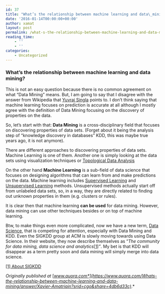 ```yaml
---
id: 37
title: "What’s the relationship between machine learning and data\_mining?"
date: '2016-01-14T00:00:00+00:00'
author: xamat
layout: post
permalink: /what-s-the-relationship-between-machine-learning-and-data-mining-8c8675966615/
reading_time:
    - ''
    - ''
categories:
    - Uncategorized
---
```


### What’s the relationship between machine learning and data mining?

This is not an easy question because there is no common agreement on what “Data Mining” means. But, I am going to say that I disagree with the answer from Wikipedia that [Yuvraj Singla](https://www.quora.com/profile/Yuvraj-Singla) points to. I don’t think saying that machine learning focuses on prediction is accurate at all although I mostly agree with the definition of Data Mining focusing on the discovery of properties on the data.

So, let’s start with that: **Data Mining** is a cross-disciplinary field that focuses on discovering properties of data sets. (Forget about it being the analysis step of “knowledge discovery in databases” KDD, this was maybe true years ago, it is not anymore).

There are different approaches to discovering properties of data sets. Machine Learning is one of them. Another one is simply looking at the data sets using visualization techniques or [Topological Data Analysis](https://www.quora.com/topic/Topological-Data-Analysis)

On the other hand **Machine Learning** is a sub-field of data science that focuses on designing algorithms that can learn from and make predictions on the data. Machine learning includes [Supervised Learning](https://www.quora.com/topic/Supervised-Learning) and [Unsupervised Learning](https://www.quora.com/topic/Unsupervised-Learning) methods. Unsupervised methods actually start off from unlabeled data sets, so, in a way, they are directly related to finding out unknown properties in them (e.g. clusters or rules).

It is clear then that machine learning **can be used** for data mining. However, data mining can use other techniques besides or on top of machine learning.

Btw, to make things even more complicated, now we have a new term, [Data Science,](https://www.quora.com/topic/Data-Science) that is competing for attention, especially with Data Mining and KDD. Even the SIGKDD group at ACM is slowly moving towards using Data Science. In their website, they now describe themselves as “*The community for data mining, data science and analytics*[\[1\]](https://www.quora.com/Whats-the-relationship-between-machine-learning-and-data-mining/answer/Xavier-Amatriain?srid=cgo&share=4db6d33c#flotS)*”*. My bet is that KDD will disappear as a term pretty soon and data mining will simply merge into data science.

[\[1\] ](https://www.quora.com/Whats-the-relationship-between-machine-learning-and-data-mining/answer/Xavier-Amatriain?srid=cgo&share=4db6d33c#cite-flotS)[About SIGKDD](http://www.kdd.org/about)

*Originally published at* [*www.quora.com*](https://www.quora.com/Whats-the-relationship-between-machine-learning-and-data-mining/answer/Xavier-Amatriain?srid=cgo&share=4db6d33c)*.*
